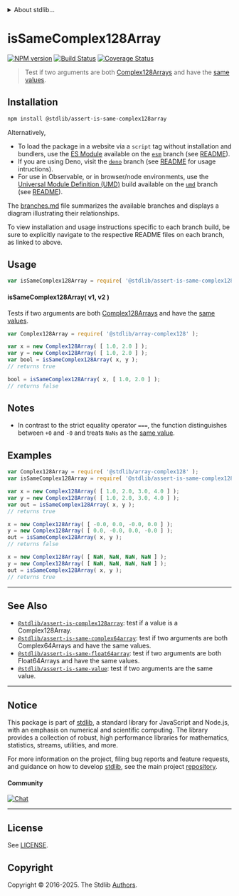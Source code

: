 <!--

@license Apache-2.0

Copyright (c) 2024 The Stdlib Authors.

Licensed under the Apache License, Version 2.0 (the "License");
you may not use this file except in compliance with the License.
You may obtain a copy of the License at

   http://www.apache.org/licenses/LICENSE-2.0

Unless required by applicable law or agreed to in writing, software
distributed under the License is distributed on an "AS IS" BASIS,
WITHOUT WARRANTIES OR CONDITIONS OF ANY KIND, either express or implied.
See the License for the specific language governing permissions and
limitations under the License.

-->


<details>
  <summary>
    About stdlib...
  </summary>
  <p>We believe in a future in which the web is a preferred environment for numerical computation. To help realize this future, we've built stdlib. stdlib is a standard library, with an emphasis on numerical and scientific computation, written in JavaScript (and C) for execution in browsers and in Node.js.</p>
  <p>The library is fully decomposable, being architected in such a way that you can swap out and mix and match APIs and functionality to cater to your exact preferences and use cases.</p>
  <p>When you use stdlib, you can be absolutely certain that you are using the most thorough, rigorous, well-written, studied, documented, tested, measured, and high-quality code out there.</p>
  <p>To join us in bringing numerical computing to the web, get started by checking us out on <a href="https://github.com/stdlib-js/stdlib">GitHub</a>, and please consider <a href="https://opencollective.com/stdlib">financially supporting stdlib</a>. We greatly appreciate your continued support!</p>
</details>

# isSameComplex128Array

[![NPM version][npm-image]][npm-url] [![Build Status][test-image]][test-url] [![Coverage Status][coverage-image]][coverage-url] <!-- [![dependencies][dependencies-image]][dependencies-url] -->

> Test if two arguments are both [Complex128Arrays][@stdlib/array/complex128] and have the [same values][@stdlib/assert/is-same-value].

<section class="installation">

## Installation

```bash
npm install @stdlib/assert-is-same-complex128array
```

Alternatively,

-   To load the package in a website via a `script` tag without installation and bundlers, use the [ES Module][es-module] available on the [`esm`][esm-url] branch (see [README][esm-readme]).
-   If you are using Deno, visit the [`deno`][deno-url] branch (see [README][deno-readme] for usage intructions).
-   For use in Observable, or in browser/node environments, use the [Universal Module Definition (UMD)][umd] build available on the [`umd`][umd-url] branch (see [README][umd-readme]).

The [branches.md][branches-url] file summarizes the available branches and displays a diagram illustrating their relationships.

To view installation and usage instructions specific to each branch build, be sure to explicitly navigate to the respective README files on each branch, as linked to above.

</section>

<section class="usage">

## Usage

```javascript
var isSameComplex128Array = require( '@stdlib/assert-is-same-complex128array' );
```

#### isSameComplex128Array( v1, v2 )

Tests if two arguments are both [Complex128Arrays][@stdlib/array/complex128] and have the [same values][@stdlib/assert/is-same-value].

```javascript
var Complex128Array = require( '@stdlib/array-complex128' );

var x = new Complex128Array( [ 1.0, 2.0 ] );
var y = new Complex128Array( [ 1.0, 2.0 ] );
var bool = isSameComplex128Array( x, y );
// returns true

bool = isSameComplex128Array( x, [ 1.0, 2.0 ] );
// returns false
```

</section>

<!-- /.usage -->

<section class="notes">

## Notes

-   In contrast to the strict equality operator `===`, the function distinguishes between `+0` and `-0` and treats `NaNs` as the [same value][@stdlib/assert/is-same-value].

</section>

<!-- /.notes -->

<section class="examples">

## Examples

<!-- eslint no-undef: "error" -->

```javascript
var Complex128Array = require( '@stdlib/array-complex128' );
var isSameComplex128Array = require( '@stdlib/assert-is-same-complex128array' );

var x = new Complex128Array( [ 1.0, 2.0, 3.0, 4.0 ] );
var y = new Complex128Array( [ 1.0, 2.0, 3.0, 4.0 ] );
var out = isSameComplex128Array( x, y );
// returns true

x = new Complex128Array( [ -0.0, 0.0, -0.0, 0.0 ] );
y = new Complex128Array( [ 0.0, -0.0, 0.0, -0.0 ] );
out = isSameComplex128Array( x, y );
// returns false

x = new Complex128Array( [ NaN, NaN, NaN, NaN ] );
y = new Complex128Array( [ NaN, NaN, NaN, NaN ] );
out = isSameComplex128Array( x, y );
// returns true
```

</section>

<!-- /.examples -->

<!-- Section for related `stdlib` packages. Do not manually edit this section, as it is automatically populated. -->

<section class="related">

* * *

## See Also

-   <span class="package-name">[`@stdlib/assert-is-complex128array`][@stdlib/assert/is-complex128array]</span><span class="delimiter">: </span><span class="description">test if a value is a Complex128Array.</span>
-   <span class="package-name">[`@stdlib/assert-is-same-complex64array`][@stdlib/assert/is-same-complex64array]</span><span class="delimiter">: </span><span class="description">test if two arguments are both Complex64Arrays and have the same values.</span>
-   <span class="package-name">[`@stdlib/assert-is-same-float64array`][@stdlib/assert/is-same-float64array]</span><span class="delimiter">: </span><span class="description">test if two arguments are both Float64Arrays and have the same values.</span>
-   <span class="package-name">[`@stdlib/assert-is-same-value`][@stdlib/assert/is-same-value]</span><span class="delimiter">: </span><span class="description">test if two arguments are the same value.</span>

</section>

<!-- /.related -->

<!-- Section for all links. Make sure to keep an empty line after the `section` element and another before the `/section` close. -->


<section class="main-repo" >

* * *

## Notice

This package is part of [stdlib][stdlib], a standard library for JavaScript and Node.js, with an emphasis on numerical and scientific computing. The library provides a collection of robust, high performance libraries for mathematics, statistics, streams, utilities, and more.

For more information on the project, filing bug reports and feature requests, and guidance on how to develop [stdlib][stdlib], see the main project [repository][stdlib].

#### Community

[![Chat][chat-image]][chat-url]

---

## License

See [LICENSE][stdlib-license].


## Copyright

Copyright &copy; 2016-2025. The Stdlib [Authors][stdlib-authors].

</section>

<!-- /.stdlib -->

<!-- Section for all links. Make sure to keep an empty line after the `section` element and another before the `/section` close. -->

<section class="links">

[npm-image]: http://img.shields.io/npm/v/@stdlib/assert-is-same-complex128array.svg
[npm-url]: https://npmjs.org/package/@stdlib/assert-is-same-complex128array

[test-image]: https://github.com/stdlib-js/assert-is-same-complex128array/actions/workflows/test.yml/badge.svg?branch=main
[test-url]: https://github.com/stdlib-js/assert-is-same-complex128array/actions/workflows/test.yml?query=branch:main

[coverage-image]: https://img.shields.io/codecov/c/github/stdlib-js/assert-is-same-complex128array/main.svg
[coverage-url]: https://codecov.io/github/stdlib-js/assert-is-same-complex128array?branch=main

<!--

[dependencies-image]: https://img.shields.io/david/stdlib-js/assert-is-same-complex128array.svg
[dependencies-url]: https://david-dm.org/stdlib-js/assert-is-same-complex128array/main

-->

[chat-image]: https://img.shields.io/gitter/room/stdlib-js/stdlib.svg
[chat-url]: https://app.gitter.im/#/room/#stdlib-js_stdlib:gitter.im

[stdlib]: https://github.com/stdlib-js/stdlib

[stdlib-authors]: https://github.com/stdlib-js/stdlib/graphs/contributors

[umd]: https://github.com/umdjs/umd
[es-module]: https://developer.mozilla.org/en-US/docs/Web/JavaScript/Guide/Modules

[deno-url]: https://github.com/stdlib-js/assert-is-same-complex128array/tree/deno
[deno-readme]: https://github.com/stdlib-js/assert-is-same-complex128array/blob/deno/README.md
[umd-url]: https://github.com/stdlib-js/assert-is-same-complex128array/tree/umd
[umd-readme]: https://github.com/stdlib-js/assert-is-same-complex128array/blob/umd/README.md
[esm-url]: https://github.com/stdlib-js/assert-is-same-complex128array/tree/esm
[esm-readme]: https://github.com/stdlib-js/assert-is-same-complex128array/blob/esm/README.md
[branches-url]: https://github.com/stdlib-js/assert-is-same-complex128array/blob/main/branches.md

[stdlib-license]: https://raw.githubusercontent.com/stdlib-js/assert-is-same-complex128array/main/LICENSE

[@stdlib/array/complex128]: https://github.com/stdlib-js/array-complex128

[@stdlib/assert/is-same-value]: https://github.com/stdlib-js/assert-is-same-value

<!-- <related-links> -->

[@stdlib/assert/is-complex128array]: https://github.com/stdlib-js/assert-is-complex128array

[@stdlib/assert/is-same-complex64array]: https://github.com/stdlib-js/assert-is-same-complex64array

[@stdlib/assert/is-same-float64array]: https://github.com/stdlib-js/assert-is-same-float64array

<!-- </related-links> -->

</section>

<!-- /.links -->
